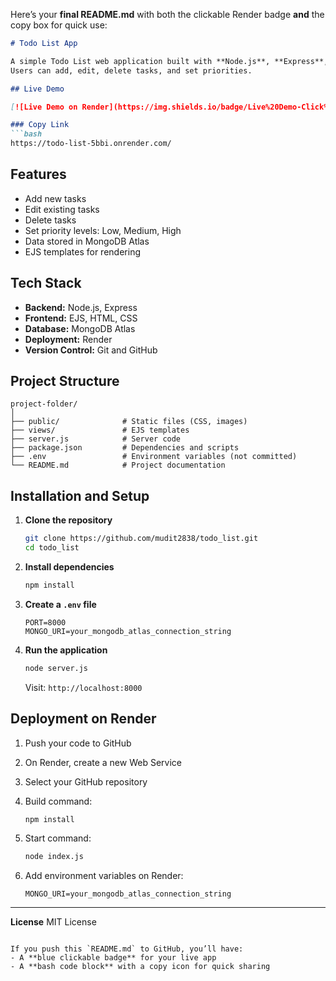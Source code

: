 Here’s your **final README.md** with both the clickable Render badge **and** the copy box for quick use:

````markdown
# Todo List App

A simple Todo List web application built with **Node.js**, **Express**, **MongoDB Atlas**, and **EJS**.  
Users can add, edit, delete tasks, and set priorities.

## Live Demo

[![Live Demo on Render](https://img.shields.io/badge/Live%20Demo-Click%20Here-blue)](https://todo-list-updated-kzh1.onrender.com)

### Copy Link
```bash
https://todo-list-5bbi.onrender.com/
````

## Features

* Add new tasks
* Edit existing tasks
* Delete tasks
* Set priority levels: Low, Medium, High
* Data stored in MongoDB Atlas
* EJS templates for rendering

## Tech Stack

* **Backend:** Node.js, Express
* **Frontend:** EJS, HTML, CSS
* **Database:** MongoDB Atlas
* **Deployment:** Render
* **Version Control:** Git and GitHub

## Project Structure

```
project-folder/
│
├── public/              # Static files (CSS, images)
├── views/               # EJS templates
├── server.js            # Server code
├── package.json         # Dependencies and scripts
├── .env                 # Environment variables (not committed)
└── README.md            # Project documentation
```

## Installation and Setup

1. **Clone the repository**

   ```bash
   git clone https://github.com/mudit2838/todo_list.git
   cd todo_list
   ```

2. **Install dependencies**

   ```bash
   npm install
   ```

3. **Create a `.env` file**

   ```
   PORT=8000
   MONGO_URI=your_mongodb_atlas_connection_string
   ```

4. **Run the application**

   ```bash
   node server.js
   ```

   Visit: `http://localhost:8000`

## Deployment on Render

1. Push your code to GitHub
2. On Render, create a new Web Service
3. Select your GitHub repository
4. Build command:

   ```bash
   npm install
   ```
5. Start command:

   ```bash
   node index.js
   ```
6. Add environment variables on Render:

   ```
   MONGO_URI=your_mongodb_atlas_connection_string
   ```

---

**License**
MIT License

```

If you push this `README.md` to GitHub, you’ll have:  
- A **blue clickable badge** for your live app  
- A **bash code block** with a copy icon for quick sharing  
```

